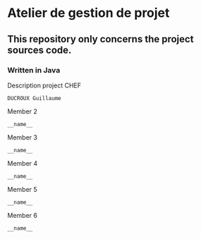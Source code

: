 # Atelier de gestion de projet
## This repository only concerns the project sources code.
### Written in Java

Description project
CHEF
```
DUCROUX Guillaume
```
Member 2
```
__name__
```
Member 3
```
__name__
```
Member 4
```
__name__
```
Member 5
```
__name__
```
Member 6
```
__name__
```

